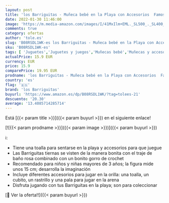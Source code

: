 ```yaml
---
layout: post
title: 'los Barriguitas - Muñeca bebé en la Playa con Accesorios  Famosa 700016221 '
date: 2022-01-30 11:46:00
image: 'https://m.media-amazon.com/images/I/41MxIlm+EML._SL500_._SL400_.jpg'
comments: true
category: ofertas
author: 'tole.es'
slug: 'B08RSDL1WK-es los Barriguitas - Muñeca bebé en la Playa con Accesorios...'
sku: 'B08RSDL1WK-es'
tags: [ 'Juguetes','Juguetes y juegos','Muñecas bebé','Muñecas y accesorios','bebé','los barriguitas', ]
actualPrice: 15.9 EUR
currency: EUR
price: 15.9
comparePrice: 19.95 EUR
prodname: 'los Barriguitas - Muñeca bebé en la Playa con Accesorios  Famosa 700016221 '
country: 'es'
flag: '🇪🇸'
brand: 'los Barriguitas'
buyurl: 'https://www.amazon.es/dp/B08RSDL1WK/?tag=tolees-21'
descuento: '20.30'
average: '13.4085714285714'
---
```


Está [{{< param title >}}]({{< param buyurl >}}) en el siguiente enlace!

[![{{< param prodname >}}]({{< param image >}})]({{< param buyurl >}})

ℹ️:

- Tiene una toalla para sentarse en la playa y accesorios para que juegue
- Las Barriguitas tiernas se visten de la manera bonita con el traje de baño rosa combinado con un bonito gorro de crochet
- Recomendado para niños y niñas mayores de 3 años; la figura mide unos 15 cm; desarrolla la imaginación
- Incluye diferentes accesorios para jugar en la orilla: una toalla, un cubito, un rastrillo y una pala para jugar en la arena
- Disfruta jugando con tus Barriguitas en la playa; son para coleccionar

[🛒 Ver la oferta!!]({{< param buyurl >}})
